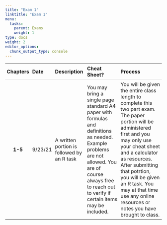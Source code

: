 ```yaml
---
title: "Exam 1"
linktitle: "Exam 1"
menu:
  tasks:
    parent: Exams
    weight: 1
type: docs
weight: 2
editor_options: 
  chunk_output_type: console
---
```

<script src="/rmarkdown-libs/kePrint/kePrint.js"></script>
<link href="/rmarkdown-libs/lightable/lightable.css" rel="stylesheet" />



<style>
span.boxed {
  border: 0px solid #FFFFFF;
  padding: 5px;
  color: #FFFFFF;
  background-color: #005b96;
  display: inline;
} 

table {
   margin-left: auto;
   margin-right: auto;
}

table thead th { border-bottom: 1px solid #ddd; 
}

th, td { padding: 5px; 
}

tr:nth-child(even) { background: #ffffff; 
}
</style>



<center>
<table>
 <thead>
  <tr>
   <th style="text-align:center;"> Chapters </th>
   <th style="text-align:left;"> Date </th>
   <th style="text-align:left;"> Description </th>
   <th style="text-align:left;"> Cheat Sheet? </th>
   <th style="text-align:left;"> Process </th>
  </tr>
 </thead>
<tbody>
  <tr>
   <td style="text-align:center;font-weight: bold;"> 1-5 </td>
   <td style="text-align:left;"> 9/23/21 </td>
   <td style="text-align:left;"> A written portion is followed by an R task </td>
   <td style="text-align:left;"> You may bring a single page standard A4 paper with formulas and definitions as needed. Example problems are not allowed. You are of course always free to reach out to verify if certain items may be included. </td>
   <td style="text-align:left;"> You will be given the entire class length to complete this two part exam. The paper portion will be administered first and you may only use your cheat sheet and a calculator as resources. After submitting that potrtion, you will be given an R task. You may at that time use any online resources or notes you have brought to class. </td>
  </tr>
</tbody>
</table>
</center>

